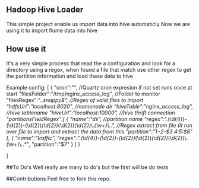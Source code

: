 ## Hadoop Hive Loader
This simple project enable us import data into hive automaticly
Now we are using it to import flume data into hive

## How use it

It's a very simple process that read the a configuration and look for a directory using a regex,
when found a file that match use other regex to get the partition information and load these data to hive

Example config:
[
    {
            "cron":"",  //Quartz cron expresion if not set runs once at start
            "filesFolder":"/tmp/nginx_access_log", //Folder to monitor
            "filesRegex":".*.snappy$", //Regex of valid files to import
            "hdfsUri":"localhost:8020", //namenode dir
            "hiveTable":"nginx_access_log", //hive tablename
            "hiveUrl":"localhost:10000", //hive thrift connection
            "partitionsFieldRegex":[
                    {  "name":"ds",  //partition name
                       "regex":".*(\\d{4})-(\\d{2})-(\\d{2})_(\\d{2})_(\\d{2})_(\\d{2})\\.(\\w+)\\..*", //Regex extract from file (It run over file to import and extract the data from this
                       "partition":"$1-$2-$3 $4:$5:$6" },
                    {  "name":"traffic",
                       "regex":".*(\\d{4})-(\\d{2})-(\\d{2})_(\\d{2})_(\\d{2})_(\\d{2})\\.(\\w+)\\..*",
                       "partition":"$7" 
                    }
            ]
    }
    
]


##To Do's
Well really are many to do's but the first will be do tests

##Contributions
Feel free to fork this repo.


